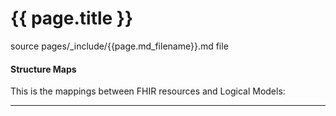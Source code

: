 # {{ page.title }}

source pages/_include/{{page.md_filename}}.md  file

#### Structure Maps

This is the mappings between FHIR resources and Logical Models:



---
